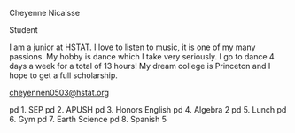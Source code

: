 Cheyenne Nicaisse


Student


I am a junior at HSTAT. I love to listen to music, it is one of my many passions. My hobby is dance which I take very seriously. I go to dance 4 days a week for a total of 13 hours! My dream college is Princeton and I hope to get a full scholarship. 


cheyennen0503@hstat.org

pd 1. SEP
pd 2. APUSH
pd 3. Honors English
pd 4. Algebra 2
pd 5. Lunch
pd 6. Gym
pd 7. Earth Science
pd 8. Spanish 5
